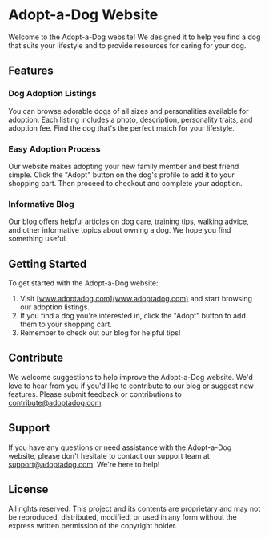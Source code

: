 # Adopt-a-Dog Website

Welcome to the Adopt-a-Dog website! We designed it to help you find a dog that suits your lifestyle and to provide resources for caring for your dog.

## Features

### Dog Adoption Listings
You can browse adorable dogs of all sizes and personalities available for adoption. Each listing includes a photo, description, personality traits, and adoption fee. Find the dog that's the perfect match for your lifestyle.

### Easy Adoption Process
Our website makes adopting your new family member and best friend simple. Click the "Adopt" button on the dog's profile to add it to your shopping cart. Then proceed to checkout and complete your adoption.

### Informative Blog
Our blog offers helpful articles on dog care, training tips, walking advice, and other informative topics about owning a dog. We hope you find something useful.

## Getting Started
To get started with the Adopt-a-Dog website:
1. Visit [www.adoptadog.com](www.adoptadog.com) and start browsing our adoption listings.
2. If you find a dog you're interested in, click the "Adopt" button to add them to your shopping cart.
3. Remember to check out our blog for helpful tips!

## Contribute
We welcome suggestions to help improve the Adopt-a-Dog website. We'd love to hear from you if you'd like to contribute to our blog or suggest new features. Please submit feedback or contributions to [contribute@adoptadog.com](mailto:contribute@adoptadog.com).

## Support
If you have any questions or need assistance with the Adopt-a-Dog website, please don't hesitate to contact our support team at [support@adoptadog.com](mailto:support@adoptadog.com). We're here to help!

## License
All rights reserved. This project and its contents are proprietary and may not be reproduced, distributed, modified, or used in any form without the express written permission of the copyright holder.